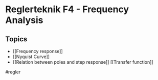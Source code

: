 # Reglerteknik F4 - Frequency Analysis

## Topics
- [[Frequency response]]
- [[Nyquist Curve]]
- [[Relation between poles and step response]]
[[Transfer function]]


#regler 